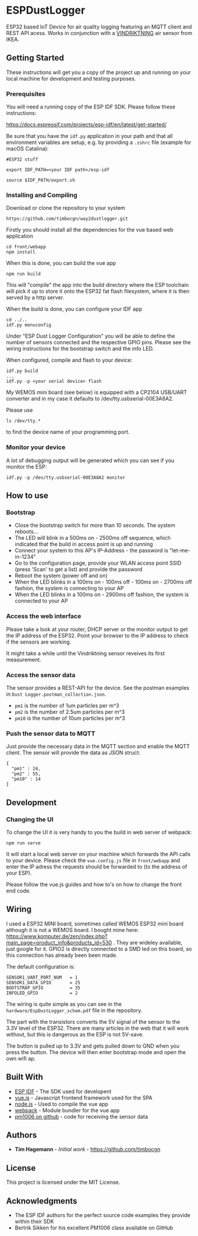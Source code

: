 # ESPDustLogger

ESP32 based IoT Device for air quality logging featuring an MQTT client and REST API acess. Works in conjunction with a [VINDRIKTNING](https://www.ikea.com/de/de/p/vindriktning-luftqualitaetssensor-70498242/) air sensor from IKEA.
    
## Getting Started

These instructions will get you a copy of the project up and running on your local machine for development and testing purposes. 

### Prerequisites

You will need a running copy of the ESP IDF SDK. Please follow these instructions:

https://docs.espressif.com/projects/esp-idf/en/latest/get-started/

Be sure that you have the `idf.py` application in your path and that all environment variables are setup, e.g. by providing a `.zshrc` file (example for macOS Catalina):

```
#ESP32 stuff

export IDF_PATH=<your IDF path>/esp-idf

source $IDF_PATH/export.sh
```

### Installing and Compiling

Download or clone the repository to your system

```
https://github.com/timbocgn/way2dustlogger.git
```

Firstly you should install all the dependencies for the vue based web application

```
cd front/webapp
npm install
```

When this is done, you can build the vue app

```
npm run build
```

This will "compile" the app into the build directory where the ESP toolchain will pick it up to store it onto the ESP32 fat flash filesystem, where it is then served by a http server.

When the build is done, you can configure your IDF app

```
cd ../..
idf.py menuconfig
```

Under "ESP Dust Logger Configuration" you will be able to define the number of sensors connected and the respective GPIO pins. Please see the wiring instructions for the bootstrap switch and the info LED.

When configured, compile and flash to your device:

```
idf.py build
...
idf.py -p <your serial device> flash
```

My WEMOS mini board (see below) is equipped with a CP2104 USB/UART converter and in my case it defaults to /dev/tty.usbserial-00E3A8A2. 

Please use 
```
ls /dev/tty.*
```
to find the device name of your programming port.

### Monitor your device

A lot of debugging output will be generated which you can see if you monitor the ESP:

```
idf.py -p /dev/tty.usbserial-00E3A8A2 monitor
```

## How to use

### Bootstrap

* Close the bootstrap switch for more than 10 seconds. The system reboots...
* The LED will blink in a 500ms on - 2500ms off sequence, which indicated that the build in access point is up and running
* Connect your system to this AP's IP-Address - the password is "let-me-in-1234"
* Go to the configuration page, provide your WLAN access point SSID (press 'Scan' to get a list) and provide the password
* Reboot the system (power off and on)
* When the LED blinks in a 100ms on - 100ms off - 100ms on - 2700ms off fashion, the system is connecting to your AP
* When the LED blinks in a 100ms on - 2900ms off fashion, the system is connected to your AP

### Access the web interface

Please take a look at your router, DHCP server or the monitor output to get the IP address of the ESP32. Point your browser to the IP address to check if the sensors are working. 

It might take a while until the Vindriktning sensor reveives its first measurement.

### Access the sensor data 

The sensor provides a REST-API for the device. See the postman examples in `Dust Logger.postman_collection.json`.

* `pm1` is the number of 1um particles per m^3
* `pm2` is the number of 2.5um particles per m^3
* `pm10` is the number of 10um particles per m^3

### Push the sensor data to MQTT

Just provide the necessary data in the MQTT section and enable the MQTT client. The sensor will provide the data as JSON struct:

```
{
  "pm1" : 24,
  "pm2" : 55,
  "pm10" : 14
}
```

## Development

### Changing the UI

To change the UI it is very handy to you the build in web server of webpack:

```
npm run serve
```

It will start a local web server on your machine which forwards the API calls to your device. Please check the `vue.config.js` file in `front/webapp` and enter the IP adress the requests should be forwarded to (to the address of your ESP).

Please follow the vue.js guides and how to's on how to change the front end code.

## Wiring

I used a ESP32 MINI board, sometimes called WEMOS ESP32 mini board although it is not a WEMOS board. I bought mine here: https://www.komputer.de/zen/index.php?main_page=product_info&products_id=530 . They are wideley available, just google for it. GPIO2 is directly connected to a SMD led on this board, so this connection has already been been made.

The default configuration is:

```
SENSOR1_UART_PORT_NUM   = 1 
SENSOR1_DATA_GPIO       = 25
BOOTSTRAP_GPIO          = 35
INFOLED_GPIO            = 2
```

The wiring is quite simple as you can see in the `hardware/EspDustLogger_schem.pdf` file in the repository.

The part with the transistors converts the 5V signal of the sensor to the 3.3V level of the ESP32. There are many articles in the web that it will work without, but this is dangerous as the ESP is not 5V-save.

The button is pulled up to 3.3V and gets pulled down to GND when you press the button. The device will then enter bootstrap mode and open the own wifi ap.

## Built With

* [ESP IDF](https://www.espressif.com/en/products/software/esp-sdk/overview) - The SDK used for developent
* [vue.js](https://vuejs.org) - Javascript frontend framework used for the SPA
* [node.js](https://nodejs.org/en/) - Used to compile the vue app
* [webpack](https://webpack.js.org) - Module bundler for the vue app
* [pm1006 on github](https://github.com/bertrik/pm1006) - code for receiving the sensor data

## Authors

* **Tim Hagemann** - *Initial work* - https://github.com/timbocgn

## License

This project is licensed under the MIT License.

## Acknowledgments

* The ESP IDF authors for the perfect source code examples they provide within their SDK
* Bertrik Sikken for his excellent PM1006 class available on GitHub

